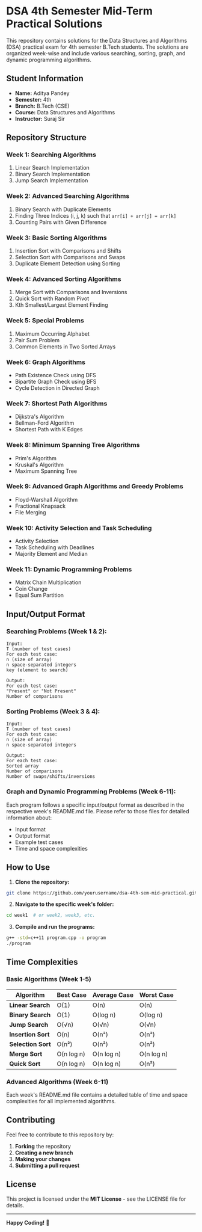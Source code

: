 # DSA 4th Semester Mid-Term Practical Solutions

This repository contains solutions for the Data Structures and Algorithms (DSA) practical exam for 4th semester B.Tech students. The solutions are organized week-wise and include various searching, sorting, graph, and dynamic programming algorithms.

## Student Information
- **Name:** Aditya Pandey  
- **Semester:** 4th  
- **Branch:** B.Tech (CSE)  
- **Course:** Data Structures and Algorithms  
- **Instructor:** Suraj Sir  

## Repository Structure

### Week 1: Searching Algorithms
1. Linear Search Implementation  
2. Binary Search Implementation  
3. Jump Search Implementation  

### Week 2: Advanced Searching Algorithms
1. Binary Search with Duplicate Elements  
2. Finding Three Indices (i, j, k) such that `arr[i] + arr[j] = arr[k]`  
3. Counting Pairs with Given Difference  

### Week 3: Basic Sorting Algorithms
1. Insertion Sort with Comparisons and Shifts  
2. Selection Sort with Comparisons and Swaps  
3. Duplicate Element Detection using Sorting  

### Week 4: Advanced Sorting Algorithms
1. Merge Sort with Comparisons and Inversions  
2. Quick Sort with Random Pivot  
3. Kth Smallest/Largest Element Finding  

### Week 5: Special Problems
1. Maximum Occurring Alphabet  
2. Pair Sum Problem  
3. Common Elements in Two Sorted Arrays  

### Week 6: Graph Algorithms
- Path Existence Check using DFS
- Bipartite Graph Check using BFS
- Cycle Detection in Directed Graph

### Week 7: Shortest Path Algorithms
- Dijkstra's Algorithm
- Bellman-Ford Algorithm
- Shortest Path with K Edges

### Week 8: Minimum Spanning Tree Algorithms
- Prim's Algorithm
- Kruskal's Algorithm
- Maximum Spanning Tree

### Week 9: Advanced Graph Algorithms and Greedy Problems
- Floyd-Warshall Algorithm
- Fractional Knapsack
- File Merging

### Week 10: Activity Selection and Task Scheduling
- Activity Selection
- Task Scheduling with Deadlines
- Majority Element and Median

### Week 11: Dynamic Programming Problems
- Matrix Chain Multiplication
- Coin Change
- Equal Sum Partition

## Input/Output Format

### Searching Problems (Week 1 & 2):
```
Input:
T (number of test cases)
For each test case:
n (size of array)
n space-separated integers
key (element to search)

Output:
For each test case:
"Present" or "Not Present"
Number of comparisons
```

### Sorting Problems (Week 3 & 4):
```
Input:
T (number of test cases)
For each test case:
n (size of array)
n space-separated integers

Output:
For each test case:
Sorted array
Number of comparisons
Number of swaps/shifts/inversions
```

### Graph and Dynamic Programming Problems (Week 6-11):
Each program follows a specific input/output format as described in the respective week's README.md file. Please refer to those files for detailed information about:
- Input format
- Output format
- Example test cases
- Time and space complexities

## How to Use

1. **Clone the repository:**
```bash
git clone https://github.com/yourusername/dsa-4th-sem-mid-practical.git
```

2. **Navigate to the specific week's folder:**
```bash
cd week1  # or week2, week3, etc.
```

3. **Compile and run the programs:**
```bash
g++ -std=c++11 program.cpp -o program
./program
```

## Time Complexities

### Basic Algorithms (Week 1-5)
| Algorithm        | Best Case | Average Case | Worst Case |
|-----------------|-----------|-------------|------------|
| **Linear Search** | O(1) | O(n) | O(n) |
| **Binary Search** | O(1) | O(log n) | O(log n) |
| **Jump Search** | O(√n) | O(√n) | O(√n) |
| **Insertion Sort** | O(n) | O(n²) | O(n²) |
| **Selection Sort** | O(n²) | O(n²) | O(n²) |
| **Merge Sort** | O(n log n) | O(n log n) | O(n log n) |
| **Quick Sort** | O(n log n) | O(n log n) | O(n²) |

### Advanced Algorithms (Week 6-11)
Each week's README.md file contains a detailed table of time and space complexities for all implemented algorithms.

## Contributing

Feel free to contribute to this repository by:
1. **Forking** the repository
2. **Creating a new branch**
3. **Making your changes**
4. **Submitting a pull request**

## License

This project is licensed under the **MIT License** - see the LICENSE file for details.

---
**Happy Coding!** 🚀

